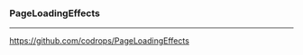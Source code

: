 ### PageLoadingEffects
---
https://github.com/codrops/PageLoadingEffects

```
```

```
```

```
```

